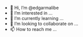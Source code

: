 - 👋 Hi, I’m @edgarmalibe
- 👀 I’m interested in ...
- 🌱 I’m currently learning ...
- 💞️ I’m looking to collaborate on ...
- 📫 How to reach me ...

<!---
edgarmalibe/edgarmalibe is a ✨ special ✨ repository because its `README.md` (this file) appears on your GitHub profile.
You can click the Preview link to take a look at your changes.
--->
